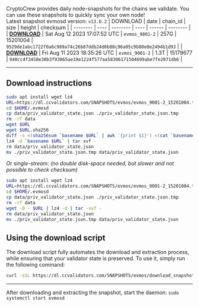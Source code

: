 CryptoCrew provides daily node-snapshots for the chains we validate. You can use these snapshots to quickly sync your own node!  
Latest snapshot evmosd version: `v13.0.2`
| DOWNLOAD | date | chain_id | size | height | checksum |
| -------- | ---- | -------- | ---- | ------ | -------- |
| **[DOWNLOAD](https://dl.ccvalidators.com/SNAPSHOTS/$CHAIN_NAME/evmos_9001-2_15201004.tar.lz4)** | Sat Aug 12 2023 17:07:52 UTC | `evmos_9001-2` | 257G | 15201004 | `9529de1abc1722f0a6c989a74c26b87ddb24d0b08c96a05c9b80e0e2494b1d93` |
| **[DOWNLOAD](https://dl.ccvalidators.com/SNAPSHOTS/$CHAIN_NAME/evmos_9001-2_15179677.tar.lz4)** | Fri Aug 11 2023 18:35:26 UTC | `evmos_9001-2` | 1.3T | 15179677 | `940cc4f3458e30b3f93065ae19e1224f577aa58306171504699abe7fe2071db6` |
 
---
## Download instructions
 
```sh
sudo apt install wget lz4
URL=https://dl.ccvalidators.com/SNAPSHOTS/evmos/evmos_9001-2_15201004.tar.lz4
cd $HOME/.evmosd
cp data/priv_validator_state.json ./priv_validator_state.json.tmp
rm -rf data
wget $URL
wget $URL.sha256
diff -s <(sha256sum `basename $URL` | awk '{print $1}') <(cat `basename $URL`.sha256)
lz4 -d `basename $URL` | tar xvf -
rm data/priv_validator_state.json
mv ./priv_validator_state.json.tmp data/priv_validator_state.json
```
*Or single-stream: (no double disk-space needed, but slower and not possible to check checksum)*
```sh
sudo apt install wget lz4
URL=https://dl.ccvalidators.com/SNAPSHOTS/evmos/evmos_9001-2_15201004.tar.lz4
cd $HOME/.evmosd
cp data/priv_validator_state.json ./priv_validator_state.json.tmp
rm -rf data
wget -O - $URL | lz4 -d | tar -xvf -
rm data/priv_validator_state.json
mv ./priv_validator_state.json.tmp data/priv_validator_state.json
```
## Using the download script
 
The download script fully automates the download and extraction process, while ensuring that your validator state is preserved. To use it, simply run the following command:
 
```sh
curl -sSL https://dl.ccvalidators.com/SNAPSHOTS/evmos/download_snapshot.sh | bash
```
---
After downloading and extracting the snapshot, start the daemon: `sudo systemctl start evmosd`
